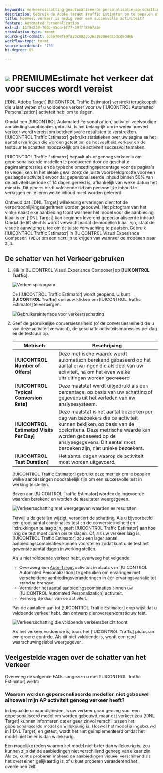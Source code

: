 ```yaml
---
keywords: verkeersschatting;geautomatiseerde personalisatie;ap;schatting van verkeer;auto-target
description: Gebruik de Adobe Target Traffic Estimator om te bepalen of u voldoende verkeer hebt om uw Automated Personalization-activiteit te laten slagen.
title: Hoeveel verkeer is nodig voor een succesvolle activiteit?
feature: Automated Personalization
exl-id: 11f9e239-700b-45cd-bf77-39f7f8967a2e
translation-type: tm+mt
source-git-commit: 6ba670ef69fa23c0023636a1920eed15dcd9dd06
workflow-type: tm+mt
source-wordcount: '700'
ht-degree: 0%

---
```


# ![](/help/assets/premium.png) PREMIUMEstimate het verkeer dat voor succes wordt vereist

[!DNL Adobe Target] [!UICONTROL Traffic Estimator] verstrekt terugkoppelt die u laat weten of u voldoende verkeer voor uw [!UICONTROL Automated Personalization] activiteit hebt om te slagen.

Omdat een [!UICONTROL Automated Personalization] activiteit veelvoudige aanbiedingscombinaties gebruikt, is het belangrijk om te weten hoeveel verkeer wordt vereist om betekenisvolle resultaten te verstrekken. [!UICONTROL Traffic Estimator] gebruikt statistieken over uw pagina en het aantal ervaringen die worden getest om de hoeveelheid verkeer en de testduur te schatten noodzakelijk om de activiteit succesvol te maken.

[!UICONTROL Traffic Estimator] bepaalt als er genoeg verkeer is om gepersonaliseerde modellen te produceren door de geschatte paginaaimpressies en de typische omzettingspercentage voor de pagina&#39;s te vergelijken. In het ideale geval zorgt de juiste voorbeeldgrootte voor een geslaagde activiteit ervoor dat gepersonaliseerde inhoud binnen 50% van de activiteitsperiode of 14 dagen gereed is, afhankelijk van welke datum het minst is. Dit proces biedt voldoende tijd om persoonlijke inhoud te verkrijgen en te leren welke inhoud moet worden geleverd.

Onthoud dat [!DNL Target] willekeurig ervaringen dient tot de verpersoonlijkingsalgoritmen worden gebouwd. Het pictogram van het vinkje naast elke aanbieding toont wanneer het model voor die aanbieding klaar is en [!DNL Target] kan beginnen leverend gepersonaliseerde inhoud. Omdat de lift slechts wordt verwacht nadat de modellen klaar zijn, staat de visuele aanwijzing u toe om de juiste verwachting te plaatsen. Gebruik [!UICONTROL Traffic Estimator] in [!UICONTROL Visual Experience Composer] (VEC) om een richtlijn te krijgen van wanneer de modellen klaar zijn.

## De schatter van het Verkeer gebruiken

1. Klik in [!UICONTROL Visual Experience Composer] op **[!UICONTROL Traffic]**.

   ![Verkeerspictogram](/help/c-activities/t-automated-personalization/assets/icon-traffic.png)

   De [!UICONTROL Traffic Estimator] wordt geopend. U kunt **[!UICONTROL Traffic]** opnieuw klikken om [!UICONTROL Traffic Estimator] te verbergen.

   ![Gebruikersinterface voor verkeersschatting](assets/ap_est.png)

1. Geef de gebruikelijke conversiesnelheid (of de conversiesnelheid die u van deze activiteit verwacht), de geschatte activiteitsimpressies per dag en de testduur op.

   | Metrisch | Beschrijving |
   | --- | --- |
   | **[!UICONTROL Number of Offers]** | Deze metrische waarde wordt automatisch berekend gebaseerd op het aantal ervaringen die als deel van uw activiteit, na om het even welke uitsluitingen worden gecreeerd. |
   | **[!UICONTROL Typical Conversion Rate]** | Deze maatstaf wordt uitgedrukt als een percentage, op basis van uw schatting of gegevens uit het verleden van uw analysesysteem. |
   | **[!UICONTROL Estimated Visits Per Day]** | Deze maatstaf is het aantal bezoeken per dag van bezoekers die de activiteit kunnen bekijken, op basis van de doelcriteria. Deze metrische waarde kan worden gebaseerd op de analysegegevens. Dit aantal moet bezoeken zijn, niet unieke bezoekers. |
   | **[!UICONTROL Test Duration]** | Het aantal dagen waarop de activiteit moet worden uitgevoerd. |

   [!UICONTROL Traffic Estimator] gebruikt deze metriek om te bepalen welke aanpassingen noodzakelijk zijn om een succesvolle test in werking te stellen.

   Boven aan [!UICONTROL Traffic Estimator] worden de ingevoerde waarden berekend en worden de resultaten weergegeven.

   ![Verkeersschatting met weergegeven waarden en resultaten](assets/ap_est_no.png)

   Terwijl u de getallen wijzigt, verandert de schatting. Als u bijvoorbeeld een groot aantal combinaties test en de conversiesnelheid en -indrukkingen te laag zijn, geeft [!UICONTROL Traffic Estimator] aan hoe lang de test moet duren om te slagen. Of, als uw verkeer laag is, [!UICONTROL Traffic Estimator] zou een lager aantal aanbiedingscombinaties kunnen voorstellen zodat kunt u de test het gewenste aantal dagen in werking stellen.

   Als u niet voldoende verkeer hebt, overweeg het volgende:

   * Overweeg een [Auto-Target](/help/c-activities/auto-target/auto-target-to-optimize.md) activiteit in plaats van [!UICONTROL Automated Personalization] te gebruiken om ervaringen met verscheidene aanbiedingsveranderingen in één ervaringsvariatie tot stand te brengen.
   * Verminder het aantal aanbiedingscombinaties binnen uw [!UICONTROL Automated Personalization] activiteit.
   * Verhoog de duur van de activiteit.

   Pas de aantallen aan tot [!UICONTROL Traffic Estimator] erop wijst dat u voldoende verkeer hebt, dan ontwerp dienovereenkomstig uw test.

   ![Verkeersschatting die voldoende verkeersbericht toont](assets/ap_est_yes.png)

   Als het verkeer voldoende is, toont het [!UICONTROL Traffic] pictogram een groene controle. Als dit niet voldoende is, wordt een rood waarschuwingslabel weergegeven.

## Veelgestelde vragen over de schatter van het Verkeer

Overweeg de volgende FAQs aangezien u met [!UICONTROL Traffic Estimator] werkt:

### Waarom worden gepersonaliseerde modellen niet gebouwd alhoewel mijn AP activiteit genoeg verkeer heeft?

In bepaalde omstandigheden, is uw verkeer groot genoeg voor een gepersonaliseerd model om worden gebouwd, maar dat verkeer zou [!DNL Target] kunnen informeren dat er geen zinvol verschil tussen het gepersonaliseerde model en willekeurig is. Hoewel het model is ingebouwd in [!DNL Target] en getest, wordt het niet geïmplementeerd omdat het model niet beter is dan willekeurig.

Een mogelijke reden waarom het model niet beter dan willekeurig is, zou kunnen zijn dat de aanbiedingen niet verschillend genoeg van elkaar zijn. Als zo, kunt u proberen makend de aanbiedingen visueel verschillend als het overseinen gelijkaardig is, of u kunt proberen veranderend het overseinen zelf.
